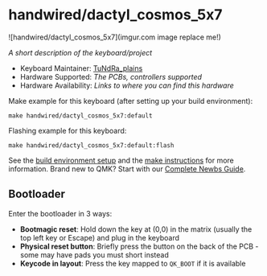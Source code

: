 # handwired/dactyl_cosmos_5x7

![handwired/dactyl_cosmos_5x7](imgur.com image replace me!)

*A short description of the keyboard/project*

* Keyboard Maintainer: [TuNdRa_plains](https://github.com/TuNdRa_plains)
* Hardware Supported: *The PCBs, controllers supported*
* Hardware Availability: *Links to where you can find this hardware*

Make example for this keyboard (after setting up your build environment):

    make handwired/dactyl_cosmos_5x7:default

Flashing example for this keyboard:

    make handwired/dactyl_cosmos_5x7:default:flash

See the [build environment setup](https://docs.qmk.fm/#/getting_started_build_tools) and the [make instructions](https://docs.qmk.fm/#/getting_started_make_guide) for more information. Brand new to QMK? Start with our [Complete Newbs Guide](https://docs.qmk.fm/#/newbs).

## Bootloader

Enter the bootloader in 3 ways:

* **Bootmagic reset**: Hold down the key at (0,0) in the matrix (usually the top left key or Escape) and plug in the keyboard
* **Physical reset button**: Briefly press the button on the back of the PCB - some may have pads you must short instead
* **Keycode in layout**: Press the key mapped to `QK_BOOT` if it is available
